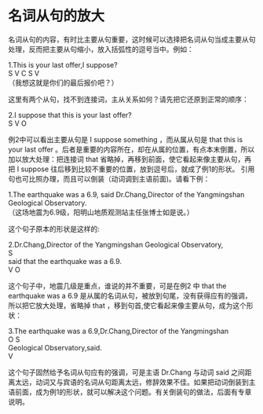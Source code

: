 # 名词从句的放大

名词从句的内容，有时比主要从句重要，这时候可以选择把名词从句当成主要从句处理，反而把主要从句缩小，放入括弧性的逗号当中。例如：  
>  
1.This is your last offer,I suppose?  
S V C S V  
（我想这就是你们的最后报价吧？）  

这里有两个从句，找不到连接词，主从关系如何？请先把它还原到正常的顺序：
>  
2.I suppose that this is your last offer?  
S V O  

例2中可以看出主要从句是 I suppose something ，而从属从句是 that this is your last offer 。后者是重要的内容所在，却在从属的位置，有点本末倒置，所以加以放大处理：把连接词 that 省略掉，再移到前面，使它看起来像主要从句，再把 I suppose 往后移到比较不重要的位置，放到逗号后，就成了例1的形状。
引用句也可比照办理，而且可以倒装（动词调到主语前面)。请看下例：  
>  
1.The earthquake was a 6.9, said Dr.Chang,Director of the Yangmingshan Geological Observatory.  
（这场地震为6.9级，阳明山地质观测站主任张博士如是说。）  

这个句子原本的形状是这样的:
>  
2.Dr.Chang,Director of the Yangmingshan Geological Observatory,  
S  
said that the earthquake was a 6.9.   
V O  

这个句子中，地震几级是重点，谁说的并不重要，可是在例2 中 that the earthquake was a 6.9 是从属的名词从句，被放到句尾，没有获得应有的强调，所以把它放大处理，省略掉 that ，移到句首,使它看起来像主要从句，成为这个形状：  
>  
3.The earthquake was a 6.9,Dr.Chang,Director of the Yangmingshan  
O S   
Geological Observatory,said.  
V  

这个句子固然给予名词从句应有的强调，可是主语 Dr.Chang  与动词 said 之间距离太远，动词又与宾语的名词从句距离太远，修辞效果不佳。如果把动词倒装到主语前面，成为例1的形状，就可以解决这个问题。有关倒装句的做法，后面有专章说明。